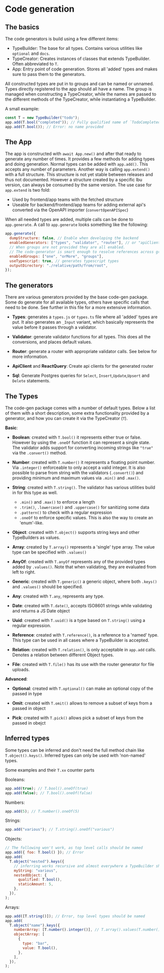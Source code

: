 # Code generation

## The basics

The code generators is build using a few different items:

- TypeBuilder: The base for all types. Contains various utilities like
  `optional` and `docs`.
- TypeCreator: Creates instances of classes that extends TypeBuilder. Often
  abbreviated to `T`.
- App: Entry point of code generation. Stores all 'added' types and makes sure
  to pass them to the generators.

All constructed types are put in to groups and can be named or unnamed. Types
directly registered to the app should all have a name. The group is managed when
constructing a TypeCreator, while the names are passed to the different methods
of the TypeCreator, while instantiating a TypeBuilder.

A small example:

```javascript
const T = new TypeBuilder("todo");
app.add(T.bool("completed")); // Fully qualified name of `TodoCompleted`
app.add(T.bool()); // Error: no name provided
```

## The App

The app is constructed with `await App.new()` and after that ready to generate
any number of times. It provides a few methods for adding types and doing
generation. Normal types can be added with `app.add()`. This accepts any number
of parameters. Another way is calling `app.extend()` with a full structure. This
structure is not yet stable between releases and thus not documented. However a
structure created by a specific lbu version, can always be consumed by the same
version. The use case for `app.extend` is two fold:

- Used by frontend/app teams with the fetched structure
- Useable for backend/frontend/app teams for adding external api's converted via
  the OpenAPI importer (`convertOpenAPISpec`)

When all needed types are added, multiple calls can be done to `app.generate`. A
call to `app.generate` looks something like the following:

```javascript
app.generate({
  dumpStructure: false, // Enable when developing the backend
  enabledGenerators: ["types", "validator", "router"], // or "apiClient", "reactQuery", "sql"
  // When groups are not provided they are all enabled.
  // The code-generator is smart enough to resolve references across groups
  enabledGroups: ["one", "orMore", "groups"],
  useTypescript: true, // generates typescript types
  outputDirectory: "./relative/path/from/root",
});
```

## The generators

There are various generators provided by the base code-gen package. Some do
generate for all available types, others have specific calls that need to be
done. See further in this file for a more extensive information.

- **Types**: generates a `types.js` or `types.ts` file where all 'added' types
  are put. It also generates an `_Input` variant, which basically represents the
  value before it passes through a validator.

- **Validator**: generate validator functions for all types. This does all the
  conversions, and places default values.

- **Router**: generate a router with appropriate validator calls. See below for
  more information.

- **ApiClient** and **ReactQuery**: Create api clients for the generated router

- **Sql**: Generate Postgres queries for `Select`, `Insert`,`Update`,`Upsert`
  and `Delete` statements.

## The Types

The code-gen package comes with a number of default types. Below a list of them
with a short description, some extra functionality provided by a generator, and
how you can create it via the TypeCreator (`T`).

**Basic**:

- **Boolean**: created with `T.bool()` it represents either true or false.
  However by using the `.oneOf` function it can represent a single state. The
  validator adds support for converting incoming strings like `"true"` via the
  `.convert()` method.

- **Number**: created with `T.number()` it represents a floating point number.
  Via `.integer()` enforceable to only accept a valid integer. It is also
  possible to parse from string with the validators (`.convert()`) and providing
  minimum and maximum values via `.min()` and `.max()`.

- **String**: created with `T.string()`. The validator has various utilities
  build in for this type as well.

  - `.min()` and `.max()` to enforce a length
  - `.trim()`, `.lowercase()` and `.uppercase()` for sanitizing some data
  - `.pattern()` to check with a regular expression
  - `.oneOf` to enforce specific values. This is also the way to create an
    'enum'-like.

- **Object**: created with `T.object()` supports string keys and other
  TypeBuilders as values.

- **Array**: created by `T.array()` represents a 'single' type array. The value
  type can be specified with `.values()`

- **AnyOf**: created with `T.anyOf` represents any of the provided types added
  by `.values()`. Note that when validating, they are evaluated from left to
  right.

- **Generic**: created with `T.generic()` a generic object, where both `.keys()`
  and `.values()` should be specified.

- **Any**: created with `T.any`, represents any type.

- **Date**: created with `T.date()`, accepts ISO8601 strings while validating
  and returns a JS Date object

- **Uuid**: created with `T.uuid()` is a type based on `T.string()` using a
  regular expression.

- **Reference**: created with `T.reference()`, is a reference to a 'named' type.
  This type can be used in all cases where a TypeBuilder is accepted.

- **Relation**: created with `T.relation()`, is only acceptable in `app.add`
  calls. Denotes a relation between different Object types.

- **File**: created with `T.file()` has its use with the router generator for
  file uploads.

**Advanced**:

- **Optional**: created with `T.optional()` can make an optional copy of the
  passed in type

- **Omit**: created with `T.omit()` allows to remove a subset of keys from a
  passed in object

- **Pick**: created with `T.pick()` allows pick a subset of keys from the passed
  in obejct

## Inferred types

Some types can be inferred and don't need the full method chain like
`T.object().keys()`. Inferred types can only be used with 'non-named' types.

Some examples and their `T.xx` counter parts

Booleans:

```javascript
app.add(true); // T.bool().oneOf(true)
app.add(false); // T.bool().oneOf(false)
```

Numbers:

```javascript
app.add(5); // T.number().oneOf(5)
```

Strings:

```javascript
app.add("various"); // T.string().oneOf("various")
```

Objects:

```javascript
// The following won't work, as top level calls should be named
app.add({ foo: T.bool() }); // Error
app.add(
  T.object("nested").keys({
    // inferring works recursive and almost everywhere a TypeBuilder should be provided
    myString: "various",
    nestedObject: {
      qualified: T.bool(),
      staticAmount: 5,
    },
  }),
);
```

Arrays:

```javascript
app.add([T.string()]); // Error, top level types should be named
app.add(
  T.object("name").keys({
    numberArray: [T.number().integer()], // T.array().values(T.number().integer())
    objectArray: [
      {
        type: "bar",
        value: T.bool(),
      },
    ],
  }),
);
```

